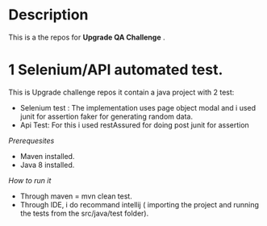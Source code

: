 
# Description

This is a the repos for  **Upgrade QA Challenge** .

# 1 Selenium/API automated test.

This is Upgrade challenge repos it contain a java project with 2 test:
 - Selenium test : The implementation uses page object modal and i used junit for assertion faker for generating random data.
 - Api Test: For this i used restAssured for doing post junit for assertion

*Prerequesites*

- Maven installed.
- Java 8 installed.

*How to run it*

- Through maven = mvn clean test.
- Through IDE, i do recommand intellij ( importing the project and running the tests from the src/java/test folder).
